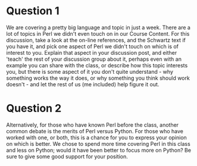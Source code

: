# Question 1

We are covering a pretty big language and topic in just a week. There are a lot of topics in Perl we didn't even touch on in our Course Content. For this discussion, take a look at the on-line references, and the Schwartz text if you have it, and pick one aspect of Perl we didn't touch on which is of interest to you. Explain that aspect in your discussion post, and either 'teach' the rest of your discussion group about it, perhaps even with an example you can share with the class, or describe how this topic interests you, but there is some aspect of it you don't quite understand - why something works the way it does, or why something you think should work doesn't - and let the rest of us (me included) help figure it out.

# Question 2

Alternatively, for those who have known Perl before the class, another common debate is the merits of Perl versus Python. For those who have worked with one, or both, this is a chance for you to express your opinion on which is better. We chose to spend more time covering Perl in this class and less on Python; would it have been better to focus more on Python? Be sure to give some good support for your position.
